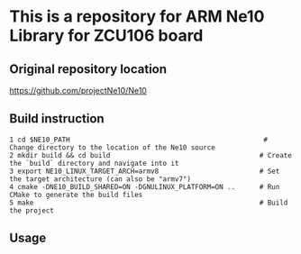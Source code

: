 # This is a repository for ARM Ne10 Library for ZCU106 board

## Original repository location
https://github.com/projectNe10/Ne10

## Build instruction
    1 cd $NE10_PATH                                                # Change directory to the location of the Ne10 source
    2 mkdir build && cd build                                     # Create the `build` directory and navigate into it
    3 export NE10_LINUX_TARGET_ARCH=armv8                         # Set the target architecture (can also be "armv7")
    4 cmake -DNE10_BUILD_SHARED=ON -DGNULINUX_PLATFORM=ON ..      # Run CMake to generate the build files
    5 make                                                        # Build the project

## Usage
